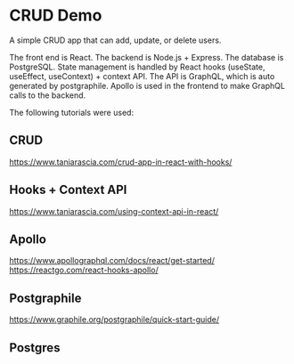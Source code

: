 # CRUD Demo

A simple CRUD app that can add, update, or delete users.

The front end is React.
The backend is Node.js + Express.
The database is PostgreSQL.
State management is handled by React hooks (useState, useEffect, useContext) + context API.
The API is GraphQL, which is auto generated by postgraphile.
Apollo is used in the frontend to make GraphQL calls to the backend.

The following tutorials were used:

## CRUD
https://www.taniarascia.com/crud-app-in-react-with-hooks/

## Hooks + Context API
https://www.taniarascia.com/using-context-api-in-react/

## Apollo
https://www.apollographql.com/docs/react/get-started/  
https://reactgo.com/react-hooks-apollo/

## Postgraphile
https://www.graphile.org/postgraphile/quick-start-guide/

## Postgres